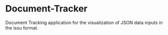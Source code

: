# Document-Tracker
Document Tracking application for the visualization of JSON data inputs in the issu format.
